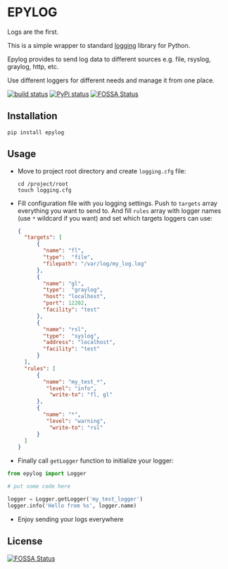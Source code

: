 # EPYLOG
Logs are the first.

This is a simple wrapper to standard [logging](https://docs.python.org/3/library/logging.html) library for Python.

Epylog provides to send log data to different sources e.g. file, rsyslog, graylog, http, etc.

Use different loggers for different needs and manage it from one place.

[![build status](https://travis-ci.org/iPhosgen/epylog.svg?branch=master)](https://travis-ci.org/iPhosgen/epylog) [![PyPi status](https://img.shields.io/pypi/v/epylog)](https://pypi.python.org/pypi/epylog) [![FOSSA Status](https://app.fossa.com/api/projects/git%2Bgithub.com%2FiPhosgen%2Fepylog.svg?type=shield)](https://app.fossa.com/projects/git%2Bgithub.com%2FiPhosgen%2Fepylog?ref=badge_shield)

## Installation

```shell script
pip install epylog
```

## Usage

- Move to project root directory and create `logging.cfg` file:
    ```shell script
    cd /project/root
    touch logging.cfg
    ```
- Fill configuration file with you logging settings. Push to `targets` array everything you want to send to. And fill `rules` array with logger names (use `*` wildcard if you want) and set which targets loggers can use:

    ```json
    {
      "targets": [
          {
            "name": "fl",
            "type":  "file",
            "filepath": "/var/log/my_log.log"
          },
          {
            "name": "gl",
            "type":  "graylog",
            "host": "localhost",
            "port": 12202,
            "facility": "test"
          },
          {
            "name": "rsl",
            "type":  "syslog",
            "address": "localhost",
            "facility": "test"
          }
      ],
      "rules": [
          {
            "name": "my_test_*",
             "level": "info",
              "write-to": "fl, gl"
          },
          {
            "name": "*",
             "level": "warning",
              "write-to": "rsl"
          }
      ]
    }
    ```
- Finally call `getLogger` function to initialize your logger:
```python
from epylog import Logger

# put some code here

logger = Logger.getLogger('my_test_logger')
logger.info('Hello from %s', logger.name)
```
- Enjoy sending your logs everywhere

## License

[![FOSSA Status](https://app.fossa.com/api/projects/git%2Bgithub.com%2FiPhosgen%2Fepylog.svg?type=large)](https://app.fossa.com/projects/git%2Bgithub.com%2FiPhosgen%2Fepylog?ref=badge_large)
